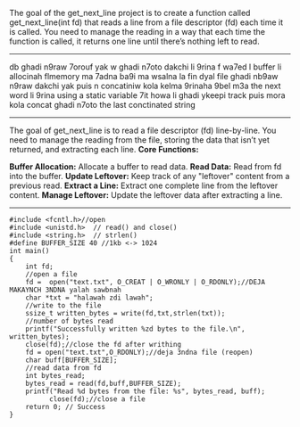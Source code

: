 The goal of the get_next_line project is to create a function called get_next_line(int fd) that reads a line from a file descriptor (fd) each time it is called. You need to manage the reading in a way that each time the function is called, it returns one line until there’s nothing left to read.
------ --------  ----- --------- ----------   -----
db ghadi n9raw 7orouf yak w ghadi n7oto dakchi li 9rina f wa7ed l buffer li allocinah flmemory 
ma 7adna ba9i ma wsalna la fin dyal file
ghadi nb9aw n9raw dakchi yak puis n concatiniw kola kelma 9rinaha 9bel m3a the next word li 9rina using a static variable 7it howa li ghadi ykeepi track puis mora kola concat ghadi n7oto the last conctinated string
------ --------  ----- --------- ----------   -----
The goal of get_next_line is to read a file descriptor (fd) line-by-line.
You need to manage the reading from the file, storing the data that isn’t yet returned, and extracting each line.
**Core Functions:**

**Buffer Allocation:** Allocate a buffer to read data.
**Read Data:** Read from fd into the buffer.
**Update Leftover:** Keep track of any "leftover" content from a previous read.
**Extract a Line:** Extract one complete line from the leftover content.
**Manage Leftover:** Update the leftover data after extracting a line.
**********                ************              
```#include <stdio.h>
#include <fcntl.h>//open
#include <unistd.h>  // read() and close()
#include <string.h>  // strlen()
#define BUFFER_SIZE 40 //1kb <-> 1024
int main()
{
    int fd;
    //open a file
    fd =  open("text.txt", O_CREAT | O_WRONLY | O_RDONLY);//DEJA MAKAYNCH 3NDNA yalah sawbnah
    char *txt = "halawah zdi lawah";
    //write to the file
    ssize_t written_bytes = write(fd,txt,strlen(txt));
    //number of bytes read
    printf("Successfully written %zd bytes to the file.\n", written_bytes);
    close(fd);//close the fd after writhing
    fd = open("text.txt",O_RDONLY);//deja 3ndna file (reopen)
    char buff[BUFFER_SIZE];
    //read data from fd
    int bytes_read;
    bytes_read = read(fd,buff,BUFFER_SIZE);
    printf("Read %d bytes from the file: %s", bytes_read, buff);
          close(fd);//close a file
    return 0; // Success
}
```